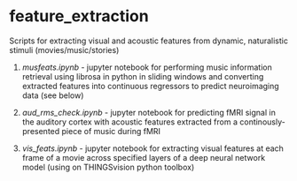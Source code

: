# feature_extraction
Scripts for extracting visual and acoustic features from dynamic, naturalistic stimuli (movies/music/stories)

1) *musfeats.ipynb* - jupyter notebook for performing music information retrieval using librosa in python in sliding windows and converting extracted features into continuous regressors to predict neuroimaging data (see below) 

3) *aud_rms_check.ipynb* - jupyter notebook for predicting fMRI signal in the auditory cortex with acoustic features extracted from a continously-presented piece of music during fMRI  

5) *vis_feats.ipynb* - jupyter notebook for extracting visual features at each frame of a movie across specified layers of a deep neural network model (using on THINGSvision python toolbox)

